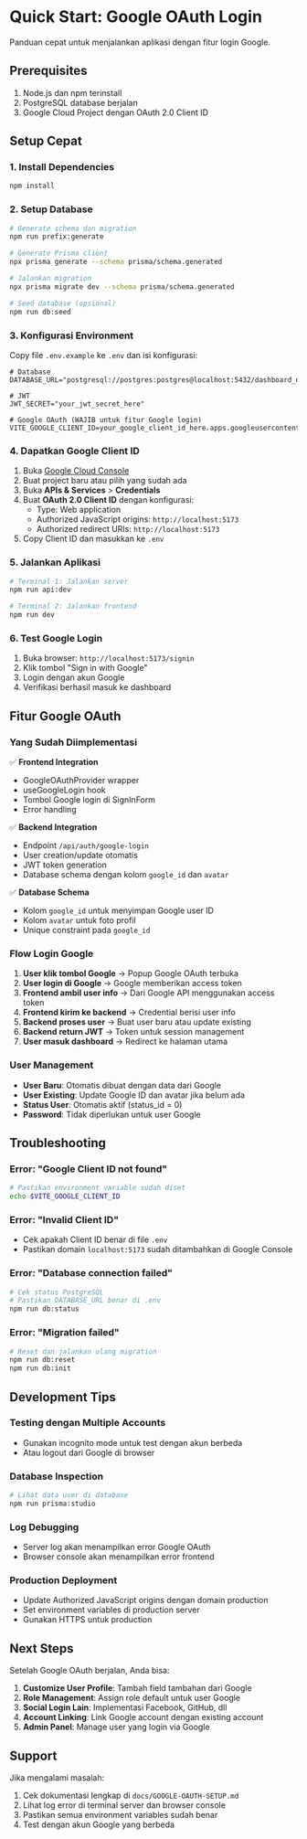 # Quick Start: Google OAuth Login

Panduan cepat untuk menjalankan aplikasi dengan fitur login Google.

## Prerequisites

1. Node.js dan npm terinstall
2. PostgreSQL database berjalan
3. Google Cloud Project dengan OAuth 2.0 Client ID

## Setup Cepat

### 1. Install Dependencies

```bash
npm install
```

### 2. Setup Database

```bash
# Generate schema dan migration
npm run prefix:generate

# Generate Prisma client
npx prisma generate --schema prisma/schema.generated

# Jalankan migration
npx prisma migrate dev --schema prisma/schema.generated

# Seed database (opsional)
npm run db:seed
```

### 3. Konfigurasi Environment

Copy file `.env.example` ke `.env` dan isi konfigurasi:

```env
# Database
DATABASE_URL="postgresql://postgres:postgres@localhost:5432/dashboard_nyerah"

# JWT
JWT_SECRET="your_jwt_secret_here"

# Google OAuth (WAJIB untuk fitur Google login)
VITE_GOOGLE_CLIENT_ID=your_google_client_id_here.apps.googleusercontent.com
```

### 4. Dapatkan Google Client ID

1. Buka [Google Cloud Console](https://console.cloud.google.com/)
2. Buat project baru atau pilih yang sudah ada
3. Buka **APIs & Services** > **Credentials**
4. Buat **OAuth 2.0 Client ID** dengan konfigurasi:
   - Type: Web application
   - Authorized JavaScript origins: `http://localhost:5173`
   - Authorized redirect URIs: `http://localhost:5173`
5. Copy Client ID dan masukkan ke `.env`

### 5. Jalankan Aplikasi

```bash
# Terminal 1: Jalankan server
npm run api:dev

# Terminal 2: Jalankan frontend
npm run dev
```

### 6. Test Google Login

1. Buka browser: `http://localhost:5173/signin`
2. Klik tombol "Sign in with Google"
3. Login dengan akun Google
4. Verifikasi berhasil masuk ke dashboard

## Fitur Google OAuth

### Yang Sudah Diimplementasi

✅ **Frontend Integration**
- GoogleOAuthProvider wrapper
- useGoogleLogin hook
- Tombol Google login di SignInForm
- Error handling

✅ **Backend Integration**
- Endpoint `/api/auth/google-login`
- User creation/update otomatis
- JWT token generation
- Database schema dengan kolom `google_id` dan `avatar`

✅ **Database Schema**
- Kolom `google_id` untuk menyimpan Google user ID
- Kolom `avatar` untuk foto profil
- Unique constraint pada `google_id`

### Flow Login Google

1. **User klik tombol Google** → Popup Google OAuth terbuka
2. **User login di Google** → Google memberikan access token
3. **Frontend ambil user info** → Dari Google API menggunakan access token
4. **Frontend kirim ke backend** → Credential berisi user info
5. **Backend proses user** → Buat user baru atau update existing
6. **Backend return JWT** → Token untuk session management
7. **User masuk dashboard** → Redirect ke halaman utama

### User Management

- **User Baru**: Otomatis dibuat dengan data dari Google
- **User Existing**: Update Google ID dan avatar jika belum ada
- **Status User**: Otomatis aktif (status_id = 0)
- **Password**: Tidak diperlukan untuk user Google

## Troubleshooting

### Error: "Google Client ID not found"
```bash
# Pastikan environment variable sudah diset
echo $VITE_GOOGLE_CLIENT_ID
```

### Error: "Invalid Client ID"
- Cek apakah Client ID benar di file `.env`
- Pastikan domain `localhost:5173` sudah ditambahkan di Google Console

### Error: "Database connection failed"
```bash
# Cek status PostgreSQL
# Pastikan DATABASE_URL benar di .env
npm run db:status
```

### Error: "Migration failed"
```bash
# Reset dan jalankan ulang migration
npm run db:reset
npm run db:init
```

## Development Tips

### Testing dengan Multiple Accounts
- Gunakan incognito mode untuk test dengan akun berbeda
- Atau logout dari Google di browser

### Database Inspection
```bash
# Lihat data user di database
npm run prisma:studio
```

### Log Debugging
- Server log akan menampilkan error Google OAuth
- Browser console akan menampilkan error frontend

### Production Deployment
- Update Authorized JavaScript origins dengan domain production
- Set environment variables di production server
- Gunakan HTTPS untuk production

## Next Steps

Setelah Google OAuth berjalan, Anda bisa:

1. **Customize User Profile**: Tambah field tambahan dari Google
2. **Role Management**: Assign role default untuk user Google
3. **Social Login Lain**: Implementasi Facebook, GitHub, dll
4. **Account Linking**: Link Google account dengan existing account
5. **Admin Panel**: Manage user yang login via Google

## Support

Jika mengalami masalah:

1. Cek dokumentasi lengkap di `docs/GOOGLE-OAUTH-SETUP.md`
2. Lihat log error di terminal server dan browser console
3. Pastikan semua environment variables sudah benar
4. Test dengan akun Google yang berbeda